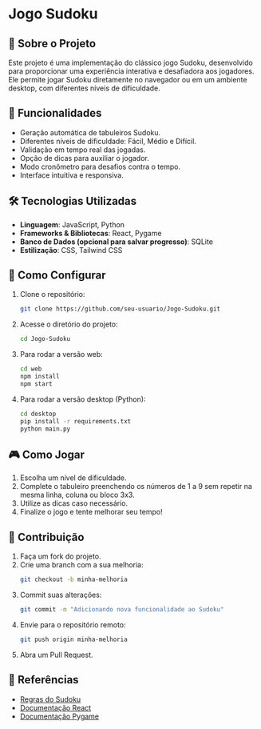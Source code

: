 # Jogo Sudoku

## 📌 Sobre o Projeto
Este projeto é uma implementação do clássico jogo Sudoku, desenvolvido para proporcionar uma experiência interativa e desafiadora aos jogadores. Ele permite jogar Sudoku diretamente no navegador ou em um ambiente desktop, com diferentes níveis de dificuldade.

## 🚀 Funcionalidades
- Geração automática de tabuleiros Sudoku.
- Diferentes níveis de dificuldade: Fácil, Médio e Difícil.
- Validação em tempo real das jogadas.
- Opção de dicas para auxiliar o jogador.
- Modo cronômetro para desafios contra o tempo.
- Interface intuitiva e responsiva.

## 🛠️ Tecnologias Utilizadas
- **Linguagem**: JavaScript, Python
- **Frameworks & Bibliotecas**: React, Pygame
- **Banco de Dados (opcional para salvar progresso)**: SQLite
- **Estilização**: CSS, Tailwind CSS

## 📌 Como Configurar
1. Clone o repositório:
   ```sh
   git clone https://github.com/seu-usuario/Jogo-Sudoku.git
   ```
2. Acesse o diretório do projeto:
   ```sh
   cd Jogo-Sudoku
   ```
3. Para rodar a versão web:
   ```sh
   cd web
   npm install
   npm start
   ```
4. Para rodar a versão desktop (Python):
   ```sh
   cd desktop
   pip install -r requirements.txt
   python main.py
   ```

## 🎮 Como Jogar
1. Escolha um nível de dificuldade.
2. Complete o tabuleiro preenchendo os números de 1 a 9 sem repetir na mesma linha, coluna ou bloco 3x3.
3. Utilize as dicas caso necessário.
4. Finalize o jogo e tente melhorar seu tempo!

## 🤝 Contribuição
1. Faça um fork do projeto.
2. Crie uma branch com a sua melhoria:
   ```sh
   git checkout -b minha-melhoria
   ```
3. Commit suas alterações:
   ```sh
   git commit -m "Adicionando nova funcionalidade ao Sudoku"
   ```
4. Envie para o repositório remoto:
   ```sh
   git push origin minha-melhoria
   ```
5. Abra um Pull Request.

## 📖 Referências
- [Regras do Sudoku](https://sudoku.com/how-to-play/sudoku-rules-for-complete-beginners/)
- [Documentação React](https://react.dev/)
- [Documentação Pygame](https://www.pygame.org/docs/)
